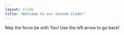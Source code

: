 ```yaml
---
layout: slide
title: "Welcome to our second slide!"
---
```

May the force be with You!
Use the left arrow to go back!
